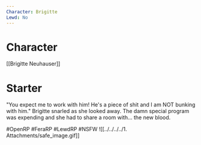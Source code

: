 ```yaml
---
Character: Brigitte
Lewd: No
---
```

# Character
[[Brigitte Neuhauser]]

# Starter
"You expect me to work with him! He's a piece of shit and I am NOT bunking with him." Brigitte snarled as she looked away. The damn special program was expending and she had to share a room with... the new blood.

#OpenRP #FeraRP #LewdRP  #NSFW
![[../../../../1. Attachments/safe_image.gif]]